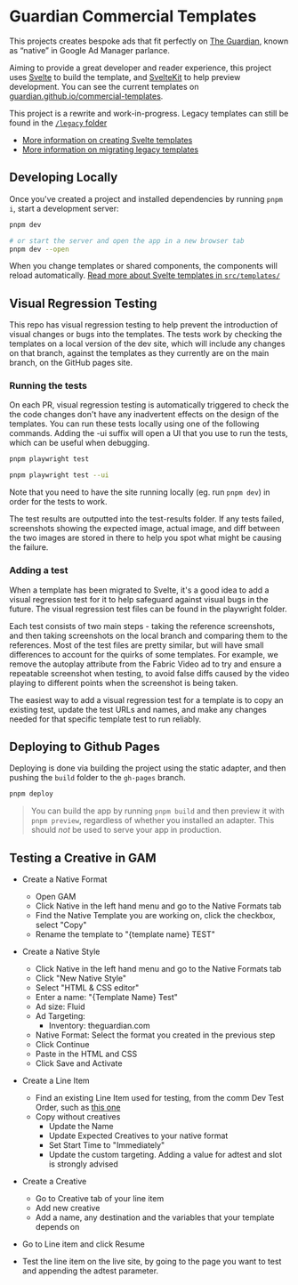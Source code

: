 # Guardian Commercial Templates

This projects creates bespoke ads that fit perfectly on [The Guardian][],
known as “native” in Google Ad Manager parlance.

[the guardian]: https://theguardian.com/

Aiming to provide a great developer and reader experience, this project uses
[Svelte][] to build the template, and [SvelteKit][] to help preview development.
You can see the current templates on [guardian.github.io/commercial-templates](https://guardian.github.io/commercial-templates/).

[svelte]: https://svelte.dev/
[sveltekit]: https://kit.svelte.dev/

This project is a rewrite and work-in-progress. Legacy templates can still be
found in the [`/legacy` folder](/legacy)

- [More information on creating Svelte templates](/docs/svelte-template-authoring.md)
- [More information on migrating legacy templates](/docs/legacy-to-svelte-migration.md)

## Developing Locally

Once you've created a project and installed dependencies by running `pnpm i`,
start a development server:

```bash
pnpm dev

# or start the server and open the app in a new browser tab
pnpm dev --open
```

When you change templates or shared components, the components will
reload automatically. [Read more about Svelte templates in `src/templates/`][t]

[t]: docs/svelte-template-authoring.md

## Visual Regression Testing

This repo has visual regression testing to help prevent the introduction of visual changes or bugs into the templates. The tests work by checking the templates on a local version of the dev site, which will include any changes on that branch, against the templates as they currently are on the main branch, on the GitHub pages site.

### Running the tests

On each PR, visual regression testing is automatically triggered to check the the code changes don't have any inadvertent effects on the design of the templates. You can run these tests locally using one of the following commands. Adding the -ui suffix will open a UI that you use to run the tests, which can be useful when debugging.

```bash
pnpm playwright test

pnpm playwright test --ui
```

Note that you need to have the site running locally (eg. run `pnpm dev`) in order for the tests to work.

The test results are outputted into the test-results folder. If any tests failed, screenshots showing the expected image, actual image, and diff between the two images are stored in there to help you spot what might be causing the failure.

### Adding a test

When a template has been migrated to Svelte, it's a good idea to add a visual regression test for it to help safeguard against visual bugs in the future. The visual regression test files can be found in the playwright folder.

Each test consists of two main steps - taking the reference screenshots, and then taking screenshots on the local branch and comparing them to the references. Most of the test files are pretty similar, but will have small differences to account for the quirks of some templates. For example, we remove the autoplay attribute from the Fabric Video ad to try and ensure a repeatable screenshot when testing, to avoid false diffs caused by the video playing to different points when the screenshot is being taken.

The easiest way to add a visual regression test for a template is to copy an existing test, update the test URLs and names, and make any changes needed for that specific template test to run reliably.

## Deploying to Github Pages

Deploying is done via building the project using the static adapter, and then
pushing the `build` folder to the `gh-pages` branch.

```bash
pnpm deploy
```

> You can build the app by running `pnpm build` and then preview it with `pnpm preview`,
> regardless of whether you installed an adapter.
> This should _not_ be used to serve your app in production.

## Testing a Creative in GAM

- Create a Native Format

  - Open GAM
  - Click Native in the left hand menu and go to the Native Formats tab
  - Find the Native Template you are working on, click the checkbox, select "Copy"
  - Rename the template to "{template name} TEST"

- Create a Native Style

  - Click Native in the left hand menu and go to the Native Formats tab
  - Click "New Native Style"
  - Select "HTML & CSS editor"
  - Enter a name: "{Template Name} Test"
  - Ad size: Fluid
  - Ad Targeting:
    - Inventory: theguardian.com
  - Native Format: Select the format you created in the previous step
  - Click Continue
  - Paste in the HTML and CSS
  - Click Save and Activate

- Create a Line Item

  - Find an existing Line Item used for testing, from the comm Dev Test Order, such as [this one](https://admanager.google.com/59666047#delivery/line_item/detail/line_item_id=6492048457)
  - Copy without creatives
    - Update the Name
    - Update Expected Creatives to your native format
    - Set Start Time to "Immediately"
    - Update the custom targeting. Adding a value for adtest and slot is strongly advised

- Create a Creative

  - Go to Creative tab of your line item
  - Add new creative
  - Add a name, any destination and the variables that your template depends on

- Go to Line item and click Resume

- Test the line item on the live site, by going to the page you want to test and appending the adtest parameter.
